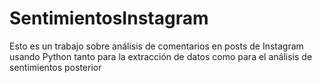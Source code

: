 # SentimientosInstagram
Esto es un trabajo sobre análisis de comentarios en posts de Instagram usando Python tanto para la extracción de datos como para el análisis de sentimientos posterior 
